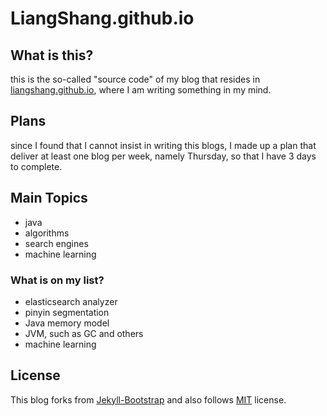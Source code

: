 # LiangShang.github.io


## What is this?
this is the so-called "source code" of my blog that resides in [liangshang.github.io](http://liangshang.github.io), where I am writing something in my mind.

## Plans
since I found that I cannot insist in writing this blogs, I made up a plan that deliver at least one blog per week, namely Thursday, so that I have 3 days to complete.

## Main Topics
* java
* algorithms
* search engines 
* machine learning

### What is on my list?
* elasticsearch analyzer 
* pinyin segmentation
* Java memory model
* JVM, such as GC and others
* machine learning



## License
This blog forks from [Jekyll-Bootstrap](http://jekyllbootstrap.com) and also follows 
[MIT](http://opensource.org/licenses/MIT) license.
